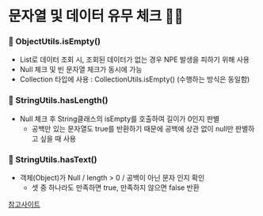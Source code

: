 # 문자열 및 데이터 유무 체크 🧑‍💻

### 🦺 ObjectUtils.isEmpty()

* List로 데이터 조회 시, 조회된 데이터가 없는 경우 NPE 발생을 피하기 위해 사용
* Null 체크 및 빈 문자열 체크가 동시에 가능
* Collection 타입에 사용 : CollectionUtils.isEmpty() (수행하는 방식은 동일함)

### 🦺 StringUtils.hasLength()

* Null 체크 후 String클래스의 isEmpty를 호출하여 길이가 0인지 판별
  * 공백만 있는 문자열도 true를 반환하기 때문에 공백에 상관 없이 null만 판별하고 싶을 때 사용

### 🦺 StringUtils.hasText()

* 객체(Object)가 Null / length > 0 / 공백이 아닌 문자 인지 확인
  * 셋 중 하나라도 만족하면 true, 만족하지 않으면 false 반환
 
[참고사이트](https://creampuffy.tistory.com/120)
